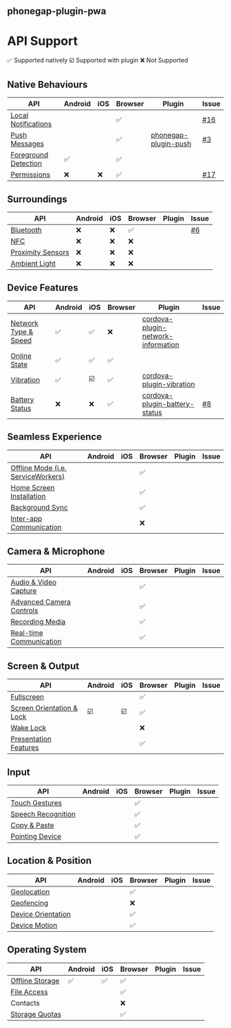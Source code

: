 
phonegap-plugin-pwa
------------------------

# API Support

:white_check_mark: Supported natively
:ballot_box_with_check: Supported with plugin
:x: Not Supported

## Native Behaviours

| API                  | Android | iOS | Browser | Plugin | Issue |
| -------------------- | ------- | --- | ------- | ------ | ----- |
| [Local Notifications](http://www.w3.org/TR/notifications/)  |         |     | :white_check_mark:        | | [#16](https://github.com/phonegap/phonegap-plugin-pwa/issues/16) |
| [Push Messages](https://w3c.github.io/push-api/)        |         |     | :white_check_mark: | [phonegap-plugin-push](https://github.com/phonegap/phonegap-plugin-push) | [#3](https://github.com/phonegap/phonegap-plugin-pwa/issues/3) |
| [Foreground Detection](https://w3c.github.io/page-visibility/) | :white_check_mark: |     | :white_check_mark: | | |
| [Permissions](https://w3c.github.io/permissions/) | :x: | :x: | :white_check_mark: | | [#17](https://github.com/phonegap/phonegap-plugin-pwa/issues/17) |

## Surroundings

| API                  | Android | iOS | Browser | Plugin | Issue |
| -------------------- | ------- | --- | ------- | ------ | ----- |
| [Bluetooth](https://webbluetoothcg.github.io/web-bluetooth/) | :x: | :x: | :white_check_mark: | | [#6](https://github.com/phonegap/phonegap-plugin-pwa/issues/6) |
| [NFC](https://w3c.github.io/web-nfc/) | :x: | :x: | :x: | | |
| [Proximity Sensors](https://w3c.github.io/proximity/) | :x: | :x: | :x: | | |
| [Ambient Light](https://w3c.github.io/ambient-light/) | :x: | :x: | :x: | | |

## Device Features

| API                  | Android | iOS | Browser | Plugin | Issue |
| -------------------- | ------- | --- | ------- | ------ | ----- |
| [Network Type & Speed](http://wicg.github.io/netinfo/) | :white_check_mark: | :white_check_mark: | :x: | [cordova-plugin-network-information](https://github.com/apache/cordova-plugin-network-information) | |
| [Online State](https://html.spec.whatwg.org/multipage/browsers.html#browser-state) | :white_check_mark: | :white_check_mark: | :white_check_mark: | | |
| [Vibration](https://w3c.github.io/vibration/) | :white_check_mark: | :ballot_box_with_check: | :white_check_mark: | [cordova-plugin-vibration](https://github.com/apache/cordova-plugin-vibration) | |
| [Battery Status](https://dvcs.w3.org/hg/dap/raw-file/default/battery/Overview.html)       | :x: | :x: | :white_check_mark: | [cordova-plugin-battery-status](https://github.com/apache/cordova-plugin-battery-status)  | [#8](https://github.com/phonegap/phonegap-plugin-pwa/issues/8) |

## Seamless Experience

| API                      | Android | iOS | Browser | Plugin | Issue |
| -------------------- | ------- | --- | ------- | ------ | ----- |
| [Offline Mode (i.e. ServiceWorkers)](https://www.w3.org/TR/service-workers/)             |         |     | :white_check_mark: | | |
| [Home Screen Installation](https://w3c.github.io/manifest/) |         |     | :white_check_mark: | | |
| [Background Sync](https://wicg.github.io/BackgroundSync/spec/)          |         |     | :white_check_mark: | | |
| [Inter-app Communication](https://www.w3.org/TR/web-intents/)  |         |     | :x:     | | |

## Camera & Microphone

| API                      | Android | iOS | Browser | Plugin | Issue |
| -------------------- | ------- | --- | ------- | ------ | ----- |
| [Audio & Video Capture](https://whatwebcando.today/camera-microphone.html)    |         |     | :white_check_mark: | | |
| [Advanced Camera Controls](https://w3c.github.io/mediacapture-image/) |         |     | :white_check_mark: | | |
| [Recording Media](https://w3c.github.io/mediacapture-record/MediaRecorder.html)          |         |     | :white_check_mark: | | |
| [Real-time Communication](https://w3c.github.io/webrtc-pc/)  |         |     | :white_check_mark: | | |

## Screen & Output

| API                       | Android | iOS | Browser | Plugin | Issue |
| -------------------- | ------- | --- | ------- | ------ | ----- |
| [Fullscreen](https://fullscreen.spec.whatwg.org/)                |         |     | :white_check_mark: | | |
| [Screen Orientation & Lock](https://w3c.github.io/screen-orientation/) | :ballot_box_with_check: | :ballot_box_with_check: | :white_check_mark: |
| [Wake Lock](https://w3c.github.io/wake-lock/)                 |         |     | :x:     | | |
| [Presentation Features](https://w3c.github.io/presentation-api/)     |         |     | :white_check_mark: | | |

## Input

| API                      | Android | iOS | Browser | Plugin | Issue |
| -------------------- | ------- | --- | ------- | ------ | ----- |
| [Touch Gestures](https://w3c.github.io/touch-events/)           |         |     | :white_check_mark: | | |
| [Speech Recognition](https://dvcs.w3.org/hg/speech-api/raw-file/tip/speechapi.html#speechreco-section)       |         |     | :white_check_mark: | | |
| [Copy & Paste](https://w3c.github.io/clipboard-apis/)             |         |     | :white_check_mark: | | |
| [Pointing Device](https://www.w3.org/TR/mediaqueries-4/#mf-interaction)          |         |     | :white_check_mark: | | |

## Location & Position

| API                      | Android | iOS | Browser | Plugin | Issue |
| -------------------- | ------- | --- | ------- | ------ | ----- |
| [Geolocation](https://www.w3.org/TR/geolocation-API/)              |         |     | :white_check_mark: | | |
| [Geofencing](https://w3c.github.io/geofencing-api/)               |         |     | :x:     | | |
| [Device Orientation](https://w3c.github.io/deviceorientation/spec-source-orientation.html)       |         |     | :white_check_mark: | | |
| [Device Motion](https://w3c.github.io/deviceorientation/spec-source-orientation.html#devicemotion)            |         |     | :white_check_mark: | | |

## Operating System

| API                      | Android | iOS | Browser | Plugin | Issue |
| -------------------- | ------- | --- | ------- | ------ | ----- |
| [Offline Storage](https://html.spec.whatwg.org/multipage/webstorage.html)          | :white_check_mark: | :white_check_mark: | :white_check_mark: | | |
| [File Access](https://w3c.github.io/FileAPI/)              |         |     | :white_check_mark: | | |
| Contacts                 |         |     | :x:     | | |
| [Storage Quotas](https://w3c.github.io/quota-api/)           |         |     | :white_check_mark: | | |
